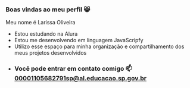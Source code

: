 ### Boas vindas ao meu perfil 😸
Meu nome é Larissa Oliveira
- Estou estudando na Alura
- Estou me desenvolvendo em linguagem JavaScripfy
- Utilizo esse espaço para minha organização e compartilhamento dos meus projetos desenvolvidos
- ### Você pode entrar em contato comigo 📫 00001105682791sp@al.educacao.sp.gov.br

